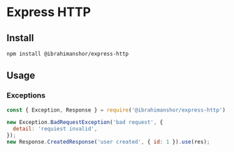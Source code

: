 # Express HTTP

## Install

```bash
npm install @ibrahimanshor/express-http
```

## Usage

### Exceptions

```js
const { Exception, Response } = require('@ibrahimanshor/express-http');

new Exception.BadRequestException('bad request', {
  detail: 'requiest invalid',
});
new Response.CreatedResponse('user created', { id: 1 }).use(res);
```
